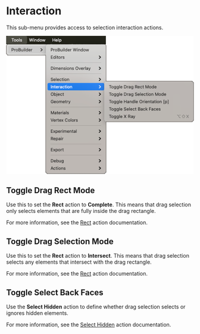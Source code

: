 # Interaction

This sub-menu provides access to selection interaction actions.

![Tools > ProBuilder > Interaction menu](images/menu-interaction.png)

## Toggle Drag Rect Mode

Use this to set the **Rect** action to **Complete**. This means that drag selection only selects elements that are fully inside the drag rectangle.

For more information, see the [Rect](Selection_Rect_Intersect.md) action documentation.

## Toggle Drag Selection Mode

Use this to set the **Rect** action to **Intersect**. This means that drag selection selects any elements that intersect with the drag rectangle.

For more information, see the [Rect](Selection_Rect_Intersect.md) action documentation.

## Toggle Select Back Faces

Use the **Select Hidden** action to define whether drag selection selects or ignores hidden elements.  

For more information, see the [Select Hidden](Selection_SelectHidden.md) action documentation.


